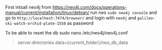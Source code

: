 First intsall neo4j from https://neo4j.com/docs/operations-manual/current/installation/linux/debian/
run neo `sudo neo4j console` and go to `http://localhost:7474/browser/` and login with `neo4j` and `galileo-ski-watch-orchid-plate-1558` as password

To be able to reset the db
sudo nano /etc/neo4j/neo4j.conf

> server.directories.data={current_folder}/neo_db_data
